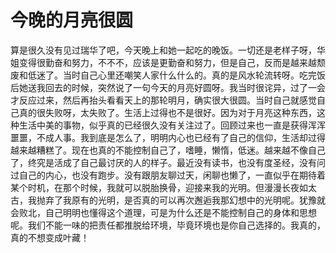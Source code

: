 # 今晚的月亮很圆

算是很久没有见过瑞华了吧，今天晚上和她一起吃的晚饭。一切还是老样子呀，华姐变得很勤奋和努力，不不不，应该是更勤奋和努力，但是自己，反而是越来越颓废和低迷了。当时自己心里还嘲笑人家什么什么的。真的是风水轮流转呀。吃完饭后她送我回去的时候，突然说了一句今天的月亮好圆呀。我当时很诧异，过了一会才反应过来，然后再抬头看看天上的那轮明月，确实很大很圆。当时自己就感觉自己真的很失败呀，太失败了。生活上过得也不是很好。因为对于月亮这种东西，这种生活中美的事物，似乎真的已经很久没有关注过了。回顾过来也一直是获得浑浑噩噩，不成人事。我到底是怎么了，明明内心也已经有了自己的信仰，生活却过得越来越糟糕了。现在也真的不能控制自己了，嗜睡，懒惰，低迷。越来越不像自己了，终究是活成了自己最讨厌的人的样子。最近没有读书，也没有度圣经，没有问过自己的内心，也没有跑步。没有跟朋友聊过天，闲聊也懒了，一直似乎在期待着某个时机，在那个时候，我就可以脱胎换骨，迎接来我的光明。但漫漫长夜如太古，我抛弃了我原有的光明，是否真的可以再次邂逅我那幻想中的光明呢。犹豫就会败北，自己明明也懂得这个道理，可是为什么还是不能控制自己的身体和思想呢。我们不能一味的把责任都推脱给环境，毕竟环境也是你自己选择的。我真的，真的不想变成叶藏！
